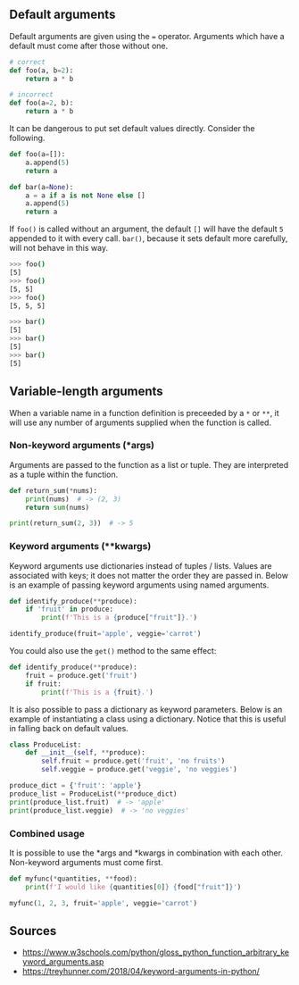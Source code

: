 Default arguments
-----------------

Default arguments are given using the `=` operator. Arguments which have a default must come after those without one.

```python
# correct
def foo(a, b=2):
    return a * b

# incorrect
def foo(a=2, b):
    return a * b
```

It can be dangerous to put set default values directly. Consider the following.

```python
def foo(a=[]):
    a.append(5)
    return a

def bar(a=None):
    a = a if a is not None else []
    a.append(5)
    return a
```

If `foo()` is called without an argument, the default `[]` will have the default `5` appended to it with every call. `bar()`, because it sets default more carefully, will not behave in this way.

```bash
>>> foo()
[5]
>>> foo()
[5, 5]
>>> foo()
[5, 5, 5]

>>> bar()
[5]
>>> bar()
[5]
>>> bar()
[5]
```

Variable-length arguments
-------------------------

When a variable name in a function definition is preceeded by a `*` or `**`, it will use any number of arguments supplied when the function is called.

### Non-keyword arguments (\*args)

Arguments are passed to the function as a list or tuple. They are interpreted as a tuple within the function.

```python
def return_sum(*nums):
    print(nums)  # -> (2, 3)
    return sum(nums)

print(return_sum(2, 3))  # -> 5
```

### Keyword arguments (\**kwargs)

Keyword arguments use dictionaries instead of tuples / lists. Values are associated with keys; it does not matter the order they are passed in. Below is an example of passing keyword arguments using named arguments.

```python
def identify_produce(**produce):
    if 'fruit' in produce:
        print(f'This is a {produce["fruit"]}.')

identify_produce(fruit='apple', veggie='carrot')
```

You could also use the `get()` method to the same effect:

```python
def identify_produce(**produce):
    fruit = produce.get('fruit')
    if fruit:
        print(f'This is a {fruit}.')
```

It is also possible to pass a dictionary as keyword parameters. Below is an example of instantiating a class using a dictionary. Notice that this is useful in falling back on default values.

```python
class ProduceList:
    def __init__(self, **produce):
        self.fruit = produce.get('fruit', 'no fruits')
        self.veggie = produce.get('veggie', 'no veggies')

produce_dict = {'fruit': 'apple'}
produce_list = ProduceList(**produce_dict)
print(produce_list.fruit)  # -> 'apple'
print(produce_list.veggie)  # -> 'no veggies'
```

### Combined usage

It is possible to use the \*args and \*kwargs in combination with each other. Non-keyword arguments must come first.

```python
def myfunc(*quantities, **food):
    print(f'I would like {quantities[0]} {food["fruit"]}')

myfunc(1, 2, 3, fruit='apple', veggie='carrot')
```

Sources
-------

- https://www.w3schools.com/python/gloss_python_function_arbitrary_keyword_arguments.asp
- https://treyhunner.com/2018/04/keyword-arguments-in-python/
